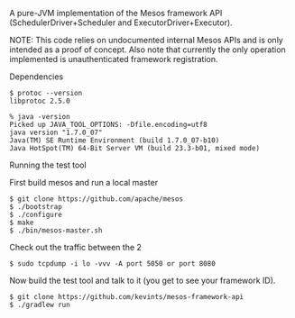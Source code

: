 A pure-JVM implementation of the Mesos framework API
(SchedulerDriver+Scheduler and ExecutorDriver+Executor).

NOTE: This code relies on undocumented internal Mesos APIs and is
only intended as a proof of concept. Also note that currently the
only operation implemented is unauthenticated framework registration.

Dependencies

```
$ protoc --version
libprotoc 2.5.0

% java -version
Picked up JAVA_TOOL_OPTIONS: -Dfile.encoding=utf8
java version "1.7.0_07"
Java(TM) SE Runtime Environment (build 1.7.0_07-b10)
Java HotSpot(TM) 64-Bit Server VM (build 23.3-b01, mixed mode)
```

Running the test tool

First build mesos and run a local master

```
$ git clone https://github.com/apache/mesos
$ ./bootstrap
$ ./configure
$ make
$ ./bin/mesos-master.sh
```

Check out the traffic between the 2
```
$ sudo tcpdump -i lo -vvv -A port 5050 or port 8080
```

Now build the test tool and talk to it (you get to see your framework ID).
```
$ git clone https://github.com/kevints/mesos-framework-api
$ ./gradlew run
```
